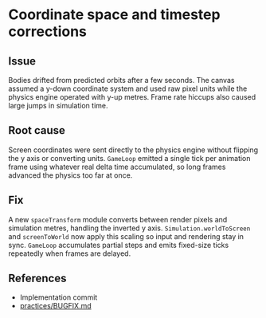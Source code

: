 # Coordinate space and timestep corrections

## Issue
Bodies drifted from predicted orbits after a few seconds. The canvas assumed a y-down coordinate system and used raw pixel units while the physics engine operated with y-up metres. Frame rate hiccups also caused large jumps in simulation time.

## Root cause
Screen coordinates were sent directly to the physics engine without flipping the y axis or converting units. `GameLoop` emitted a single tick per animation frame using whatever real delta time accumulated, so long frames advanced the physics too far at once.

## Fix
A new `spaceTransform` module converts between render pixels and simulation metres, handling the inverted y axis. `Simulation.worldToScreen` and `screenToWorld` now apply this scaling so input and rendering stay in sync. `GameLoop` accumulates partial steps and emits fixed-size ticks repeatedly when frames are delayed.

## References
- Implementation commit
- [practices/BUGFIX.md](../../practices/BUGFIX.md)
